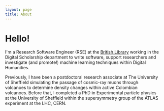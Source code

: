```yaml
---
layout: page
title: About
---
```


# Hello!  
I'm a Research Software Engineer (RSE) at the [British Library](https://bl.uk) working in the Digital Scholarship department to write software, support researchers and investigate (and promote!) machine learning techniques within Digital Humanities.

Previously, I have been a postdoctoral research associate at The University of Sheffield simulating the passage of cosmic-ray muons through volcanoes to determine density changes within active Colombian volcanoes. Before that, I completed a PhD in Experimental particle physics at the University of Sheffield within the supersymmetry group of the ATLAS experiment at the LHC, CERN.


